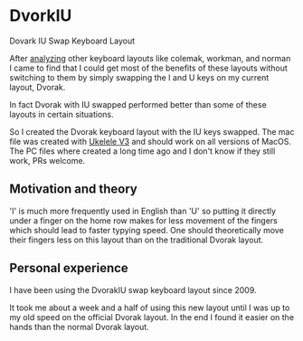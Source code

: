 # DvorkIU
Dovark IU Swap Keyboard Layout

After [analyzing](http://patorjk.com/keyboard-layout-analyzer/) other keyboard layouts like colemak, workman, and norman I came to find that I could get most of the benefits of these layouts without switching to them by simply swapping the I and U keys on my current layout, Dvorak. 

In fact Dvorak with IU swapped performed better than some of these layouts in certain situations.

So I created the Dvorak keyboard layout with the IU keys swapped. The mac file was created with [Ukelele V3](https://ukelele.en.softonic.com) and should work on all versions of MacOS. The PC files where created a long time ago and I don't know if they still work, PRs welcome.

## Motivation and theory
'I' is much more frequently used in English than 'U' so putting it directly under a finger on the home row makes for less movement of the fingers which should lead to faster typying speed. One should theoretically move their fingers less on this layout than on the traditional Dvorak layout.

## Personal experience
I have been using the DvorakIU swap keyboard layout since 2009.

It took me about a week and a half of using this new layout until I was up to my old speed on the official Dvorak layout. In the end I found it easier on the hands than the normal Dvorak layout.
